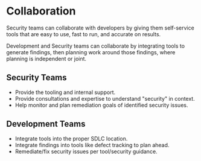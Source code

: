 # Collaboration

Security teams can collaborate with developers by giving them self-service tools that are easy to use, fast to run, and accurate on results.

Development and Security teams can collaborate by integrating tools to generate findings, then planning work around those findings, where planning is independent or joint.

## Security Teams
- Provide the tooling and internal support.
- Provide consultations and expertise to understand "security" in context.
- Help monitor and plan remediation goals of identified security issues.

## Development Teams
- Integrate tools into the proper SDLC location.
- Integrate findings into tools like defect tracking to plan ahead.
- Remediate/fix security issues per tool/security guidance.